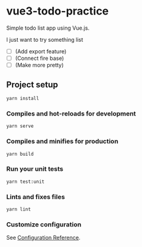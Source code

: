 # vue3-todo-practice

Simple todo list app using Vue.js.

I just want to try something list

- [ ] (Add export feature)
- [ ] (Connect fire base)
- [ ] (Make more pretty)

## Project setup

```
yarn install
```

### Compiles and hot-reloads for development

```
yarn serve
```

### Compiles and minifies for production

```
yarn build
```

### Run your unit tests

```
yarn test:unit
```

### Lints and fixes files

```
yarn lint
```

### Customize configuration

See [Configuration Reference](https://cli.vuejs.org/config/).
